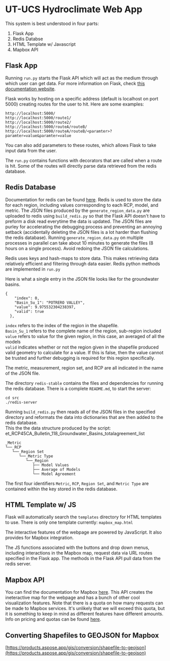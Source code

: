 # UT-UCS Hydroclimate Web App

This system is best understood in four parts:
1. Flask App
2. Redis Databse
3. HTML Template w/ Javascript
4. Mapbox API

## Flask App
Running `run.py` starts the Flask API which will act as the medium through which user can get data. For more information on Flask, check [this documentation website](https://programminghistorian.org/en/lessons/creating-apis-with-python-and-flask).

Flask works by hosting on a specific address (default is localhost on port 5000) creating routes for the user to hit. Here are some examples:
~~~
http://localhost:5000/
http://localhost:5000/route1/
http://localhost:5000/route2/
http://localhost:5000/routeA/routeB/
http://localhost:5000/routeA/routeB/<paramter>?paramter=value&paramter=value
~~~
You can also add parameters to these routes, which allows Flask to take input data from the user.

The `run.py` contains functions with decorators that are called when a route is hit. Some of the routes will directly parse data retrieved from the redis database.

## Redis Database
Documentation for redis can be found [here](https://redis.io/). Redis is used to store the data for each region, including values corresponding to each RCP, model, and metric. The JSON files produced by the `generate_region_data.py` are uploaded to redis using `build_redis.py` so that the Flask API doesn't have to preform a disk read everytime the data is updated. The JSON files are purley for accelerating the debugging process and preventing an annoying setback (accidentally deleting the JSON files is a lot harder than flushing the redis database). Running `generate_region_data.py` on multiple processes in parallel can take about 10 minutes to generate the files (8 hours on a single process). Avoid redoing the JSON file calculations.

Redis uses keys and hash-maps to store data. This makes retrieving data relatively efficient and filtering through data easier. Redis python methods are implemented in `run.py`

Here is what a single entry in the JSON file looks like for the groundwater basins.
~~~
{
    "index": 0,
    "Basin_Su_1": "POTRERO VALLEY",
    "value": 9.975532304238397,
    "valid": true
  },
~~~

`index` refers to the index of the region in the shapefile.  
`Basin_Su_1` refers to the complete name of the region, sub-region included  
`value` refers to value for the given region, in this case, an averaged of all the models  
`valid` indicates whether or not the region given in the shapefile produced valid geometry to calculate for a value. If this is false, then the value cannot be trusted and further debugging is required for this region specifically.  

The metric, measurement, region set, and RCP are all indicated in the name of the JSON file.  

The directory `redis-stable` contains the files and dependencies for running the redis database. There is a complete `README.md`, to start the server:
~~~
cd src
./redis-server
~~~

Running `build_redis.py` then reads all of the JSON files in the specified directory and reformats the data into dictionaries that are then added to the redis database.  
This the the data structure produced by the script:
et_RCP45CA_Bulletin_118_Groundwater_Basins_totalagreement_list
~~~
_Metric
└──_RCP
   └──_Region Set
      └──_Metric Type
		 └──_Region
			├── Model Values
			├── Average of Models
			└── Model Agreement
~~~

The first four identifiers `Metric`, `RCP`, `Region Set`, and `Metric Type` are contained within the key stored in the redis database.


## HTML Template w/ JS
Flask will automatically search the `templates` directory for HTML templates to use. There is only one template currently: `mapbox_map.html` 

The interactive features of the webpage are powered by JavaScript. It also provides for Mapbox integration.

The JS functions associated with the buttons and drop down menus, including interactions in the Mapbox map, request data via URL routes specified in the Flask app. The methods in the Flask API pull data from the redis server.

## Mapbox API
You can find the documentation for Mapbox [here](https://docs.mapbox.com/api/overview/). This API creates the ineteractive map for the webpage and has a bunch of other cool visualization features. Note that there is a quota on how many requests can be made to Mapbox services. It's unlikely that we will exceed this quota, but it is something to keep in mind as different features have different amounts. Info on pricing and quotas can be found [here](https://www.mapbox.com/pricing/).


## Converting Shapefiles to GEOJSON for Mapbox
[https://products.aspose.app/gis/conversion/shapefile-to-geojson](https://products.aspose.app/gis/conversion/shapefile-to-geojson)